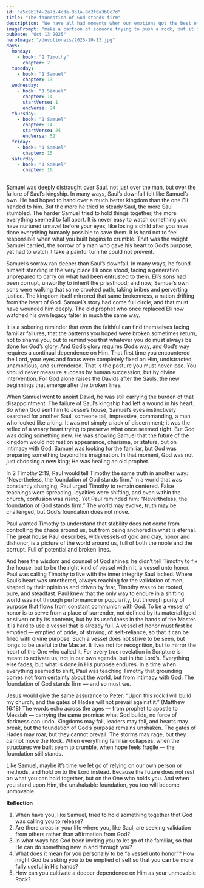 ```yaml
---
id: "e5c9b1f4-2a7d-4c3e-8b1a-9d2f6a3b8c7d"
title: "The foundation of God stands firm"
description: "We have all had moments when our emotions got the best of us—when frustration, anger, or disappointment pushed us to react instead of respond."
imagePrompt: "make a cartoon of someone trying to push a rock, but it is immovable. put a crown on the rock."
pubDate: "Oct 13 2025"
heroImage: "/devotionals/2025-10-13.jpg"
days:
  monday:
    - book: "2 Timothy"
      chapter: 2
  tuesday:
    - book: "1 Samuel"
      chapter: 13
  wednesday:
    - book: "1 Samuel"
      chapter: 14
      startVerse: 1
      endVerse: 24
  thursday:
    - book: "1 Samuel"
      chapter: 14
      startVerse: 24
      endVerse: 52
  friday:
    - book: "1 Samuel"
      chapter: 15
  saturday:
    - book: "1 Samuel"
      chapter: 16
---
```

Samuel was deeply distraught over Saul, not just over the man, but over the failure of Saul’s kingship. In many ways, Saul’s downfall felt like Samuel’s own. He had hoped to hand over a much better kingdom than the one Eli handed to him. But the more he tried to steady Saul, the more Saul stumbled. The harder Samuel tried to hold things together, the more everything seemed to fall apart. It is never easy to watch something you have nurtured unravel before your eyes, like losing a child after you have done everything humanly possible to save them. It is hard not to feel responsible when what you built begins to crumble. That was the weight Samuel carried, the sorrow of a man who gave his heart to God’s purpose, yet had to watch it take a painful turn he could not prevent.

 

Samuel’s sorrow ran deeper than Saul’s downfall. In many ways, he found himself standing in the very place Eli once stood, facing a generation unprepared to carry on what had been entrusted to them. Eli’s sons had been corrupt, unworthy to inherit the priesthood; and now, Samuel’s own sons were walking that same crooked path, taking bribes and perverting justice. The kingdom itself mirrored that same brokenness, a nation drifting from the heart of God. Samuel’s story had come full circle, and that must have wounded him deeply. The old prophet who once replaced Eli now watched his own legacy falter in much the same way.

 

It is a sobering reminder that even the faithful can find themselves facing familiar failures, that the patterns you hoped were broken sometimes return, not to shame you, but to remind you that whatever you do must always be done for God’s glory. And God’s glory requires God’s way, and God’s way requires a continual dependence on Him. That first time you encountered the Lord, your eyes and focus were completely fixed on Him, undistracted, unambitious, and surrendered. That is the posture you must never lose. You should never measure success by human succession, but by divine intervention. For God alone raises the Davids after the Sauls, the new beginnings that emerge after the broken lines.

 

When Samuel went to anoint David, he was still carrying the burden of that disappointment. The failure of Saul’s kingship had left a wound in his heart. So when God sent him to Jesse’s house, Samuel’s eyes instinctively searched for another Saul, someone tall, impressive, commanding, a man who looked like a king. It was not simply a lack of discernment; it was the reflex of a weary heart trying to preserve what once seemed right. But God was doing something new. He was showing Samuel that the future of the kingdom would not rest on appearance, charisma, or stature, but on intimacy with God. Samuel was looking for the familiar, but God was preparing something beyond his imagination. In that moment, God was not just choosing a new king; He was healing an old prophet.

 

In 2 Timothy 2:19, Paul would tell Timothy the same truth in another way: “Nevertheless, the foundation of God stands firm.” In a world that was constantly changing, Paul urged Timothy to remain centered. False teachings were spreading, loyalties were shifting, and even within the church, confusion was rising. Yet Paul reminded him: “Nevertheless, the foundation of God stands firm.” The world may evolve, truth may be challenged, but God’s foundation does not move.

Paul wanted Timothy to understand that stability does not come from controlling the chaos around us, but from being anchored in what is eternal. The great house Paul describes, with vessels of gold and clay, honor and dishonor, is a picture of the world around us, full of both the noble and the corrupt. Full of potential and broken lines.

 

And here the wisdom and counsel of God shines: he didn’t tell Timothy to fix the house, but to be the right kind of vessel within it, a vessel unto honor. Paul was calling Timothy to live with the inner integrity Saul lacked. Where Saul’s heart was untethered, always reaching for the validation of men, shaped by their opinions and driven by fear, Timothy was to be rooted, pure, and steadfast. Paul knew that the only way to endure in a shifting world was not through performance or popularity, but through purity of purpose that flows from constant communion with God. To be a vessel of honor is to serve from a place of surrender, not defined by its material (gold or silver) or by its contents, but by its usefulness in the hands of the Master. It is hard to use a vessel that is already full. A vessel of honor must first be emptied — emptied of pride, of striving, of self-reliance, so that it can be filled with divine purpose. Such a vessel does not strive to be seen, but longs to be useful to the Master. It lives not for recognition, but to mirror the heart of the One who called it. For every true revelation in Scripture is meant to activate us, not in our own agenda, but in the Lord’s. Everything else fades, but what is done in His purpose endures. In a time when everything seemed to shift, Paul was teaching Timothy that grounding comes not from certainty about the world, but from intimacy with God. The foundation of God stands firm — and so must we.

 

Jesus would give the same assurance to Peter: “Upon this rock I will build my church, and the gates of Hades will not prevail against it.” (Matthew 16:18) The words echo across the ages — from prophet to apostle to Messiah — carrying the same promise: what God builds, no force of darkness can undo. Kingdoms may fall, leaders may fail, and hearts may break, but the foundation of God’s purpose remains unshaken. The gates of Hades may roar, but they cannot prevail. The storms may rage, but they cannot move the Rock. When everything familiar collapses, when the structures we built seem to crumble, when hope feels fragile — the foundation still stands.

 

Like Samuel, maybe it’s time we let go of relying on our own person or methods, and hold on to the Lord instead. Because the future does not rest on what you can hold together, but on the One who holds you. And when you stand upon Him, the unshakable foundation, you too will become unmovable.

 

**Reflection**

1. When have you, like Samuel, tried to hold something together that God was calling you to release?
2. Are there areas in your life where you, like Saul, are seeking validation from others rather than affirmation from God?
3. In what ways has God been inviting you to let go of the familiar, so that He can do something new in and through you?
4. What does it mean for you personally to be “a vessel unto honor”? How might God be asking you to be emptied of self so that you can be more fully useful in His hands?
5. How can you cultivate a deeper dependence on Him as your unmovable Rock?

